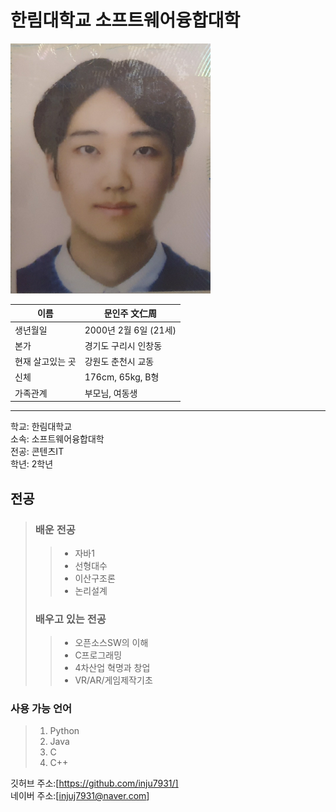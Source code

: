 
# 한림대학교 소프트웨어융합대학

<img src=picture.jpg width=320 height=400>

|이름|문인주 文仁周|
|----|----|
|생년월일|2000년 2월 6일 (21세)|
|본가| 경기도 구리시 인창동|
|현재 살고있는 곳|강원도 춘천시 교동|
|신체|176cm, 65kg, B형|
|가족관계|부모님, 여동생|  

----------------------

학교: 한림대학교  
소속: 소프트웨어융합대학  
전공: 콘텐츠IT  
학년: 2학년


##  전공
>### 배운 전공
>>* 자바1   
>>* 선형대수  
>>* 이산구조론  
>>* 논리설계  
>### 배우고 있는 전공
>>* 오픈소스SW의 이해
>>* C프로그래밍  
>>* 4차산업 혁명과 창업
>>* VR/AR/게임제작기초

### 사용 가능 언어
>1. Python
>2. Java
>3. C
>4. C++

깃허브 주소:[https://github.com/inju7931/]  
네이버 주소:[injuj7931@naver.com]


